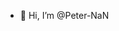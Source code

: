 - 👋 Hi, I’m @Peter-NaN

<!---
Peter-NaN/Peter-NaN is a ✨ special ✨ repository because its `README.md` (this file) appears on your GitHub profile.
You can click the Preview link to take a look at your changes.
--->
